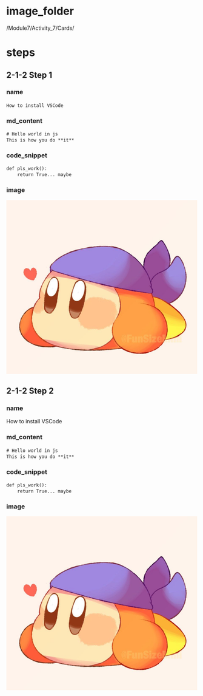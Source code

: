 # image_folder
/Module7/Activity_7/Cards/

# steps

## 2-1-2 Step 1

### name
```
How to install VSCode
```

### md_content
```
# Hello world in js
This is how you do **it**  
```

### code_snippet
```
def pls_work():
    return True... maybe
```

### image
![bandanna](images/bandanna.jpg)

## 2-1-2 Step 2

### name
How to install VSCode    

### md_content
```
# Hello world in js   
This is how you do **it** 
```

### code_snippet
```
def pls_work():
    return True... maybe
```

### image
![bandanna](images/bandanna.jpg)
